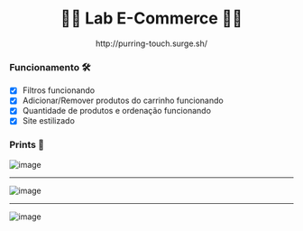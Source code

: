 <h1 align="center"> 👨‍💻 Lab E-Commerce 👩‍💻</h1>

<p align="center">http://purring-touch.surge.sh/</p>

### Funcionamento 🛠

- [x] Filtros funcionando
- [x] Adicionar/Remover produtos do carrinho funcionando
- [x] Quantidade de produtos e ordenação funcionando
- [x] Site estilizado

### Prints 🎨

![image](https://user-images.githubusercontent.com/60359003/111839916-51b50d00-88da-11eb-8b5a-1513a42bd534.png)
***
![image](https://user-images.githubusercontent.com/60359003/111839938-5aa5de80-88da-11eb-9d91-62a3330df0e3.png)
***
![image](https://user-images.githubusercontent.com/60359003/111839951-6396b000-88da-11eb-994d-337211ca3ebe.png)
